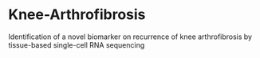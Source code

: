 # Knee-Arthrofibrosis
Identification of a novel biomarker on recurrence of knee arthrofibrosis by tissue-based single-cell RNA sequencing
